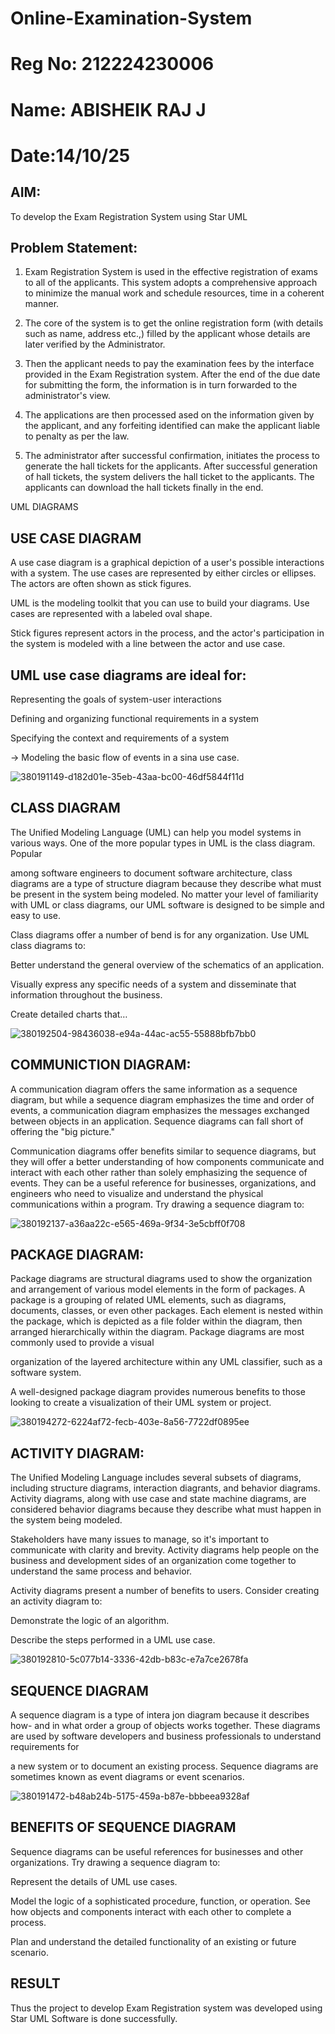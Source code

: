 # Online-Examination-System

# Reg No: 212224230006
# Name: ABISHEIK RAJ J
# Date:14/10/25

## AIM:
To develop the Exam Registration System using Star UML

## Problem Statement:
1. Exam Registration System is used in the effective registration of exams to all of the applicants. This system adopts a comprehensive approach to minimize the manual work and schedule resources, time in a coherent manner.

2. The core of the system is to get the online registration form (with details such as name, address etc.,) filled by the applicant whose details are later verified by the Administrator.

3. Then the applicant needs to pay the examination fees by the interface provided in the Exam Registration system. After the end of the due date for submitting the form, the information is in turn forwarded to the administrator's view.

4. The applications are then processed ased on the information given by the applicant, and any forfeiting identified can make the applicant liable to penalty as per the law.

5. The administrator after successful confirmation, initiates the process to generate the hall tickets for the applicants. After successful generation of hall tickets, the system delivers the hall ticket to the applicants. The applicants can download the hall tickets finally in the end.

UML DIAGRAMS

## USE CASE DIAGRAM

A use case diagram is a graphical depiction of a user's possible interactions with a system. The use cases are represented by either circles or ellipses. The actors are often shown as stick figures.

UML is the modeling toolkit that you can use to build your diagrams. Use cases are represented with a labeled oval shape.

Stick figures represent actors in the process, and the actor's participation in the system is modeled with a line between the actor and use case.
## UML use case diagrams are ideal for:

Representing the goals of system-user interactions

Defining and organizing functional requirements in a system

Specifying the context and requirements of a system

→ Modeling the basic flow of events in a sina use case.


![380191149-d182d01e-35eb-43aa-bc00-46df5844f11d](https://github.com/user-attachments/assets/6af14f8e-4bd3-4d0f-b809-7b76d4ac5e12)





## CLASS DIAGRAM

The Unified Modeling Language (UML) can help you model systems in various ways. One of the more popular types in UML is the class diagram. Popular

among software engineers to document software architecture, class diagrams are a type of structure diagram because they describe what must be present in the system being modeled. No matter your level of familiarity with UML or class diagrams, our UML software is designed to be simple and easy to use.

Class diagrams offer a number of bend is for any organization. Use UML class diagrams to:

Better understand the general overview of the schematics of an application.

Visually express any specific needs of a system and disseminate that information throughout the business.

Create detailed charts that…

![380192504-98436038-e94a-44ac-ac55-55888bfb7bb0](https://github.com/user-attachments/assets/42f4ef2d-7a90-4d85-9a08-13a9205d1d33)


## COMMUNICTION DIAGRAM:

A communication diagram offers the same information as a sequence diagram, but while a sequence diagram emphasizes the time and order of events, a communication diagram emphasizes the messages exchanged between objects in an application. Sequence diagrams can fall short of offering the "big picture."

Communication diagrams offer benefits similar to sequence diagrams, but they will offer a better understanding of how components communicate and interact with each other rather than solely emphasizing the sequence of events. They can be a useful reference for businesses, organizations, and engineers who need to visualize and understand the physical communications within a program. Try drawing a sequence diagram to:

![380192137-a36aa22c-e565-469a-9f34-3e5cbff0f708](https://github.com/user-attachments/assets/2c6de5e5-d39f-4811-83a6-f8edf1a900a1)



## PACKAGE DIAGRAM:

Package diagrams are structural diagrams used to show the organization and arrangement of various model elements in the form of packages. A package is a grouping of related UML elements, such as diagrams, documents, classes, or even other packages. Each element is nested within the package, which is depicted as a file folder within the diagram, then arranged hierarchically within the diagram. Package diagrams are most commonly used to provide a visual

organization of the layered architecture within any UML classifier, such as a software system.

A well-designed package diagram provides numerous benefits to those looking to create a visualization of their UML system or project.



![380194272-6224af72-fecb-403e-8a56-7722df0895ee](https://github.com/user-attachments/assets/fdc319d6-549f-4c95-9bc3-64bb63411ac3)





## ACTIVITY DIAGRAM:

The Unified Modeling Language includes several subsets of diagrams, including structure diagrams, interaction diagrants, and behavior diagrams. Activity diagrams, along with use case and state machine diagrams, are considered behavior diagrams because they describe what must happen in the system being modeled.

Stakeholders have many issues to manage, so it's important to communicate with clarity and brevity. Activity diagrams help people on the business and development sides of an organization come together to understand the same process and behavior.

Activity diagrams present a number of benefits to users. Consider creating an activity diagram to:

Demonstrate the logic of an algorithm.

Describe the steps performed in a UML use case.


![380192810-5c077b14-3336-42db-b83c-e7a7ce2678fa](https://github.com/user-attachments/assets/e227445a-aa81-45b5-b23a-13e4558a3bb9)



## SEQUENCE DIAGRAM

A sequence diagram is a type of intera jon diagram because it describes how- and in what order a group of objects works together. These diagrams are used by software developers and business professionals to understand requirements for

a new system or to document an existing process. Sequence diagrams are sometimes known as event diagrams or event scenarios.

![380191472-b48ab24b-5175-459a-b87e-bbbeea9328af](https://github.com/user-attachments/assets/d76bc937-99d8-42ca-8686-d0711d289425)



## BENEFITS OF SEQUENCE DIAGRAM

Sequence diagrams can be useful references for businesses and other organizations. Try drawing a sequence diagram to:

Represent the details of UML use cases.

Model the logic of a sophisticated procedure, function, or operation. See how objects and components interact with each other to complete a process.

Plan and understand the detailed functionality of an existing or future scenario.



## RESULT

Thus the project to develop Exam Registration system was developed using Star UML Software is done successfully.
